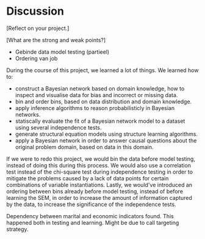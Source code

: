 # Discussion

[Reflect on your project.]

[What are the strong and weak points?]


- Gebinde data model testing (partieel)
- Ordering van job

During the course of this project, we learned a lot of things. We learned how to:

  - construct a Bayesian network based on domain knowledge, how to inspect and visualise data for bias and incorrect or missing data.
  - bin and order bins, based on data distribution and domain knowledge.
  - apply inference algorithms to reason probabilisticly in Bayesian networks.
  - statiscally evaluate the fit of a Bayesian network model to a dataset using several independence tests.
  - generate structural equation models using structure learning algorithms.
  - apply a Bayesian network in order to answer causal questions about the original problem domain, based on data in this domain.

If we were to redo this project, we would bin the data before model testing, instead of doing this during this process.
We would also use a correlation test instead of the chi-square test during independence testing in order to mitigate the problems caused by a lack of data points for certain combinations of variable instantiations.
Lastly, we would've introduced an ordering between bins already before model testing, instead of before learning the SEM, in order to increase the amount of information captured by the data, to increase the significance of the independence tests.







Dependency between marital and economic indicators found.
This happened both in testing and learning.
Might be due to call targeting strategy.
